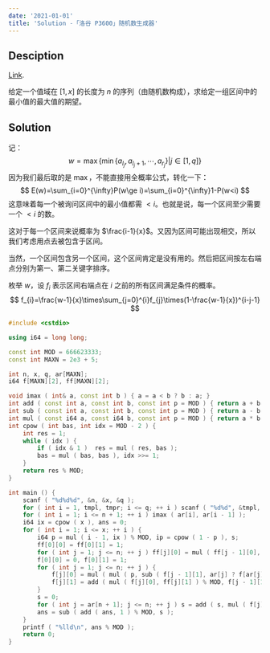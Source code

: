 ```yaml
---
date: '2021-01-01'
title: 'Solution -「洛谷 P3600」随机数生成器'
---
```


## Desciption

[Link](https://www.luogu.com.cn/problem/P3600).

给定一个值域在 $[1,x]$ 的长度为 $n$ 的序列（由随机数构成），求给定一组区间中的最小值的最大值的期望。

## Solution

记：
$$
w=\max\{\min\{a_{l_{j}},a_{l_{j}+1},\cdots,a_{r_{j}}\}|j\in[1,q]\}
$$
因为我们最后取的是 $\max$，不能直接用全概率公式，转化一下：
$$
E(w)=\sum_{i=0}^{\infty}P(w\ge i)=\sum_{i=0}^{\infty}1-P(w<i)
$$
这意味着每一个被询问区间中的最小值都需 $<i$。也就是说，每一个区间至少需要一个 $<i$ 的数。

这对于每一个区间来说概率为 $\frac{i-1}{x}$。又因为区间可能出现相交，所以我们考虑用点去被包含于区间。

当然，一个区间包含另一个区间，这个区间肯定是没有用的。然后把区间按左右端点分别为第一、第二关键字排序。

枚举 $w$，设 $f_{i}$ 表示区间右端点在 $i$ 之前的所有区间满足条件的概率。
$$
f_{i}=\frac{w-1}{x}\times\sum_{j=0}^{i}f_{j}\times(1-\frac{w-1}{x})^{i-j-1}
$$

```cpp
#include <cstdio>

using i64 = long long;

const int MOD = 666623333;
const int MAXN = 2e3 + 5;

int n, x, q, ar[MAXN];
i64 f[MAXN][2], ff[MAXN][2];

void imax ( int& a, const int b ) { a = a < b ? b : a; }
int add ( const int a, const int b, const int p = MOD ) { return a + b < p ? a + b : ( a + b ) % p; }
int sub ( const int a, const int b, const int p = MOD ) { return a - b < 0 ? a - b + p : a - b; }
int mul ( const i64 a, const i64 b, const int p = MOD ) { return a * b % p; }
int cpow ( int bas, int idx = MOD - 2 ) {
	int res = 1;
	while ( idx ) {
		if ( idx & 1 )	res = mul ( res, bas );
		bas = mul ( bas, bas ), idx >>= 1;
	}
	return res % MOD;
}

int main () {
	scanf ( "%d%d%d", &n, &x, &q );
	for ( int i = 1, tmpl, tmpr; i <= q; ++ i )	scanf ( "%d%d", &tmpl, &tmpr ), imax ( ar[tmpr + 1], tmpl );
	for ( int i = 1; i <= n + 1; ++ i )	imax ( ar[i], ar[i - 1] );
	i64 ix = cpow ( x ), ans = 0;
	for ( int i = 1; i <= x; ++ i ) {
		i64 p = mul ( i - 1, ix ) % MOD, ip = cpow ( 1 - p ), s;
		ff[0][0] = ff[0][1] = 1;
		for ( int j = 1; j <= n; ++ j )	ff[j][0] = mul ( ff[j - 1][0], 1 - p ) % MOD, ff[j][1] = mul ( ff[j - 1][1], ip ) % MOD;
		f[0][0] = 0, f[0][1] = 1;
		for ( int j = 1; j <= n; ++ j ) {
			f[j][0] = mul ( mul ( p, sub ( f[j - 1][1], ar[j] ? f[ar[j] - 1][1] : 0 ) ) % MOD, ff[j - 1][0] ) % MOD;
			f[j][1] = add ( mul ( f[j][0], ff[j][1] ) % MOD, f[j - 1][1] ) % MOD;
		}
		s = 0;
		for ( int j = ar[n + 1]; j <= n; ++ j )	s = add ( s, mul ( f[j][0], ff[n - j][0] ) % MOD ) % MOD;
		ans = sub ( add ( ans, 1 ) % MOD, s );
	}
	printf ( "%lld\n", ans % MOD );
	return 0;
}
```